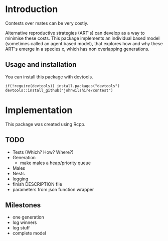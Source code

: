 # Introduction
Contests over mates can be very costly.

Alternative reproductive strategies (ART's) can develop as a way to minimise these costs.
This package implements an individual based model (sometimes called an agent based model),
that explores how and why these ART's emerge in a species x, which has non overlapping
generations.


## Usage and installation
You can install this package with devtools.

```{r}
if(!require(devtools)) install.packages("devtools")
devtools::install_github("johnwilshire/contest")
```
# Implementation
This package was created using Rcpp.

## TODO
* Tests (Which? How? Where?)
* Generation
    * make males a heap/priority queue
* Males
* Nests
* logging
* finish DESCRIPTION file
* parameters from json function wrapper

## Milestones 
* one generation
* log winners
* log stuff
* complete model